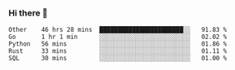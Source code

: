 ### Hi there 👋

<!--
**WShiBin/WShiBin** is a ✨ _special_ ✨ repository because its `README.md` (this file) appears on your GitHub profile.

Here are some ideas to get you started:

- 🔭 I’m currently working on ...
- 🌱 I’m currently learning ...
- 👯 I’m looking to collaborate on ...
- 🤔 I’m looking for help with ...
- 💬 Ask me about ...
- 📫 How to reach me: ...
- 😄 Pronouns: ...
- ⚡ Fun fact: ...
-->

<!--START_SECTION:waka-->
```text
Other    46 hrs 28 mins  ███████████████████████░░   91.83 % 
Go       1 hr 1 min      ░░░░░░░░░░░░░░░░░░░░░░░░░   02.02 % 
Python   56 mins         ░░░░░░░░░░░░░░░░░░░░░░░░░   01.86 % 
Rust     33 mins         ░░░░░░░░░░░░░░░░░░░░░░░░░   01.11 % 
SQL      30 mins         ░░░░░░░░░░░░░░░░░░░░░░░░░   01.00 %
```
<!--END_SECTION:waka-->
